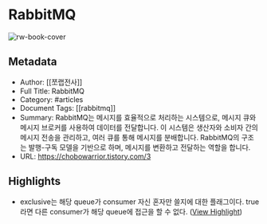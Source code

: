 # RabbitMQ

![rw-book-cover](https://img1.daumcdn.net/thumb/R800x0/?scode=mtistory2&fname=https%3A%2F%2Fblog.kakaocdn.net%2Fdn%2FccAlbz%2Fbtq4z2mFLEt%2F8GasaFAdM3kWeGPgAEEGhk%2Fimg.png)

## Metadata
- Author: [[쪼랩전사]]
- Full Title: RabbitMQ
- Category: #articles
- Document Tags: [[rabbitmq]] 
- Summary: RabbitMQ는 메시지를 효율적으로 처리하는 시스템으로, 메시지 큐와 메시지 브로커를 사용하여 데이터를 전달합니다. 이 시스템은 생산자와 소비자 간의 메시지 전송을 관리하고, 여러 큐를 통해 메시지를 분배합니다. RabbitMQ의 구조는 발행-구독 모델을 기반으로 하며, 메시지를 변환하고 전달하는 역할을 합니다.
- URL: https://chobowarrior.tistory.com/3

## Highlights
- exclusive는 해당 queue가 consumer 자신 혼자만 쓸지에 대한 플래그이다.
  true라면 다른 consumer가 해당 queue에 접근을 할 수 없다. ([View Highlight](https://read.readwise.io/read/01j6e8p64smyebqjqxrx5ze21e))
